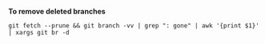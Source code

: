 **To remove deleted branches**
```linux
git fetch --prune && git branch -vv | grep ": gone" | awk '{print $1}' | xargs git br -d
```
